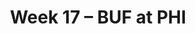---
layout: game
title: Week 17 – BUF at PHI
season: 2007
game_id: 2007_17_BUF_PHI
away_team: BUF
home_team: PHI
---